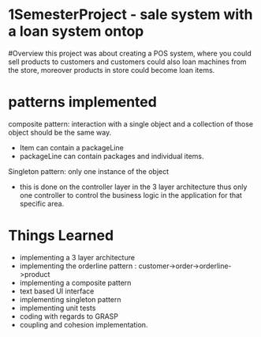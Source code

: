 # 1SemesterProject - sale system with a loan system ontop

#Overview
this project was about creating a POS system, where you could sell products to customers and customers could also loan machines from the store, moreover products in store could become loan items. 

# patterns implemented 

composite pattern: interaction with a single object and a collection of those object should be the same way. 
- Item can contain a packageLine 
- packageLine can contain packages and individual items. 

Singleton pattern: only one instance of the object 
- this is done on the controller layer in the 3 layer architecture thus only one controller to control the business logic in the application for that specific area. 

# Things Learned
- implementing a 3 layer architecture
- implementing the orderline pattern : customer->order->orderline->product
- implementing a composite pattern
- text based UI interface
- implementing singleton pattern
- implementing unit tests 
- coding with regards to GRASP
- coupling and cohesion implementation. 
